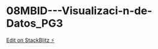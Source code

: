 # 08MBID---Visualizaci-n-de-Datos_PG3

[Edit on StackBlitz ⚡️](https://stackblitz.com/edit/js-pqnsas)